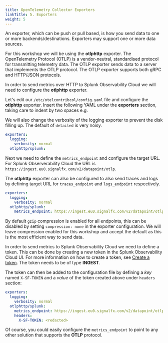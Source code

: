 ```yaml
---
title: OpenTelemetry Collector Exporters
linkTitle: 5. Exporters
weight: 5
---
```


An exporter, which can be push or pull based, is how you send data to one or more backends/destinations. Exporters may support one or more data sources.

For this workshop we will be using the **otlphttp** exporter. The OpenTelemetry Protocol (OTLP) is a vendor-neutral, standardised protocol for transmitting telemetry data. The OTLP exporter sends data to a server that implements the OTLP protocol. The OTLP exporter supports both gRPC and HTTP/JSON protocols.

In order to send metrics over HTTP to Splunk Observability Cloud we will need to configure the **otlphttp** exporter.

Let's edit our `/etc/otelcontribcol/config.yaml` file and configure the **otlphttp** exporter. Insert the following YAML under the **exporters** section, taking care to indent by two spaces e.g.

We will also change the verbosity of the logging exporter to prevent the disk filling up. The default of `detailed` is very noisy.

```yaml {hl_lines=["3-4"]}
exporters:
  logging:
    verbosity: normal
  otlphttp/splunk:
```

Next we need to define the `metrics_endpoint` and configure the target URL. For Splunk Observerability Cloud the URL is `https://ingest.eu0.signalfx.com/v2/datapoint/otlp`.

The **otlphttp** exporter can also be configured to also send traces and logs by defining target URL for `traces_endpoint` and `logs_endpoint` respectively.

```yaml {hl_lines=["5"]}
exporters:
  logging:
    verbosity: normal
  otlphttp/splunk:
    metrics_endpoint: https://ingest.eu0.signalfx.com/v2/datapoint/otlp
```

By default `gzip` compression is enabled for all endpoints, this can be disabled by setting `compression: none` in the exporter configuration. We will leave compression enabled for this workshop and accept the default as this is the most efficient way to send data.

In order to send metrics to Splunk Observability Cloud we need to define a token. This can be done by creating a new token in the Splunk Observability Cloud UI. For more information on how to create a token, see [Create a token](https://docs.splunk.com/Observability/admin/authentication-tokens/org-tokens.html). The token needs to be of type **INGEST**.

The token can then be added to the configuration file by defining a _key_ named `X-SF-TOKEN` and a _value_ of the token created above under `headers` section:

```yaml {hl_lines=["6-8"]}
exporters:
  logging:
    verbosity: normal
  otlphttp/splunk:
    metrics_endpoint: https://ingest.eu0.signalfx.com/v2/datapoint/otlp
    headers:
      X-SF-TOKEN: <redacted>
```

Of course, you could easily configure the `metrics_endpoint` to point to any other solution that supports the **OTLP** protocol.
